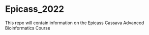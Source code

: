 # Epicass_2022
This repo will contain information on the Epicass Cassava Advanced Bioinformatics Course
